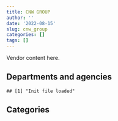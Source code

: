 ```yaml
---
title: CNW GROUP
author: ''
date: '2022-08-15'
slug: cnw_group
categories: []
tags: []
---
```


<script src="/rmarkdown-libs/htmlwidgets/htmlwidgets.js"></script>
<link href="/rmarkdown-libs/datatables-css/datatables-crosstalk.css" rel="stylesheet" />
<script src="/rmarkdown-libs/datatables-binding/datatables.js"></script>
<script src="/rmarkdown-libs/jquery/jquery-3.6.0.min.js"></script>
<link href="/rmarkdown-libs/dt-core-bootstrap/css/dataTables.bootstrap.min.css" rel="stylesheet" />
<link href="/rmarkdown-libs/dt-core-bootstrap/css/dataTables.bootstrap.extra.css" rel="stylesheet" />
<script src="/rmarkdown-libs/dt-core-bootstrap/js/jquery.dataTables.min.js"></script>
<script src="/rmarkdown-libs/dt-core-bootstrap/js/dataTables.bootstrap.min.js"></script>
<link href="/rmarkdown-libs/crosstalk/css/crosstalk.min.css" rel="stylesheet" />
<script src="/rmarkdown-libs/crosstalk/js/crosstalk.min.js"></script>
<script src="/rmarkdown-libs/htmlwidgets/htmlwidgets.js"></script>
<link href="/rmarkdown-libs/datatables-css/datatables-crosstalk.css" rel="stylesheet" />
<script src="/rmarkdown-libs/datatables-binding/datatables.js"></script>
<script src="/rmarkdown-libs/jquery/jquery-3.6.0.min.js"></script>
<link href="/rmarkdown-libs/dt-core-bootstrap/css/dataTables.bootstrap.min.css" rel="stylesheet" />
<link href="/rmarkdown-libs/dt-core-bootstrap/css/dataTables.bootstrap.extra.css" rel="stylesheet" />
<script src="/rmarkdown-libs/dt-core-bootstrap/js/jquery.dataTables.min.js"></script>
<script src="/rmarkdown-libs/dt-core-bootstrap/js/dataTables.bootstrap.min.js"></script>
<link href="/rmarkdown-libs/crosstalk/css/crosstalk.min.css" rel="stylesheet" />
<script src="/rmarkdown-libs/crosstalk/js/crosstalk.min.js"></script>

Vendor content here.

## Departments and agencies

    ## [1] "Init file loaded"

<div id="htmlwidget-1" style="width:100%;height:auto;" class="datatables html-widget"></div>
<script type="application/json" data-for="htmlwidget-1">{"x":{"style":"bootstrap","filter":"none","vertical":false,"data":[["<a href=\"/departments/aafc-aac/\">Agriculture and Agri-Food Canada | Agriculture et Agroalimentaire Canada<\/a>","<a href=\"/departments/aandc-aadnc/\">Crown-Indigenous Relations and Northern Affairs Canada | Relations Couronne-Autochtones et Affaires du Nord Canada<\/a>","<a href=\"/departments/cbsa-asfc/\">Canada Border Services Agency | Agence des services frontaliers du Canada<\/a>","<a href=\"/departments/ced-dec/\">Canada Economic Development for Quebec Regions | Développement économique Canada pour les régions du Québec<\/a>","<a href=\"/departments/cer-rec/\">Canada Energy Regulator | La Régie de l’énergie du Canada<\/a>","<a href=\"/departments/cfia-acia/\">Canadian Food Inspection Agency | Agence canadienne d'inspection des aliments<\/a>","<a href=\"/departments/cic/\">Immigration, Refugees and Citizenship Canada | Immigration, Réfugiés et Citoyenneté Canada<\/a>","<a href=\"/departments/cihr-irsc/\">Canadian Institutes of Health Research | Instituts de recherche en santé du Canada<\/a>","<a href=\"/departments/cra-arc/\">Canada Revenue Agency | Agence du revenu du Canada<\/a>","<a href=\"/departments/csa-asc/\">Canadian Space Agency | Agence spatiale canadienne<\/a>","<a href=\"/departments/csc-scc/\">Correctional Service of Canada | Service correctionnel du Canada<\/a>","<a href=\"/departments/cta-otc/\">Canadian Transportation Agency | Office des transports du Canada<\/a>","<a href=\"/departments/dfo-mpo/\">Fisheries and Oceans Canada | Pêches et Océans Canada<\/a>","<a href=\"/departments/ec/\">Environment and Climate Change Canada | Environnement et Changement climatique Canada<\/a>","<a href=\"/departments/elections/\">Elections Canada | Élections Canada<\/a>","<a href=\"/departments/esdc-edsc/\">Employment and Social Development Canada | Emploi et Développement social Canada<\/a>","<a href=\"/departments/fcac-acfc/\">Financial Consumer Agency of Canada | Agence de la consommation en matière financière du Canada<\/a>","<a href=\"/departments/hc-sc/\">Health Canada | Santé Canada<\/a>","<a href=\"/departments/ic/\">Innovation, Science and Economic Development Canada | Innovation, Sciences et Développement économique Canada<\/a>","<a href=\"/departments/infc/\">Infrastructure Canada | Infrastructure Canada<\/a>","<a href=\"/departments/isc-sac/\">Indigenous Services Canada | Services aux Autochtones Canada<\/a>","<a href=\"/departments/jus/\">Department of Justice Canada | Ministère de la Justice Canada<\/a>","<a href=\"/departments/lac-bac/\">Library and Archives Canada | Bibliothèque et Archives Canada<\/a>","<a href=\"/departments/nrc-cnrc/\">National Research Council Canada | Conseil national de recherches Canada<\/a>","<a href=\"/departments/nrcan-rncan/\">Natural Resources Canada | Ressources naturelles Canada<\/a>","<a href=\"/departments/nserc-crsng/\">Natural Sciences and Engineering Research Council of Canada | Conseil de recherches en sciences naturelles et en génie du Canada<\/a>","<a href=\"/departments/osgg-bsgg/\">Office of the Secretary to the Governor General | Bureau du secrétaire du gouverneur général<\/a>","<a href=\"/departments/pc/\">Parks Canada | Parcs Canada<\/a>","<a href=\"/departments/pch/\">Canadian Heritage | Patrimoine canadien<\/a>","<a href=\"/departments/pco-bcp/\">Privy Council Office | Bureau du Conseil privé<\/a>","<a href=\"/departments/ppsc-sppc/\">Public Prosecution Service of Canada | Service des poursuites pénales du Canada<\/a>","<a href=\"/departments/ps-sp/\">Public Safety Canada | Sécurité publique Canada<\/a>","<a href=\"/departments/pwgsc-tpsgc/\">Public Services and Procurement Canada | Services publics et Approvisionnement Canada<\/a>","<a href=\"/departments/ssc-spc/\">Shared Services Canada | Services partagés Canada<\/a>","<a href=\"/departments/sshrc-crsh/\">Social Sciences and Humanities Research Council of Canada | Conseil de recherches en sciences humaines du Canada<\/a>","<a href=\"/departments/swc-cfc/\">Status of Women Canada | Condition féminine Canada<\/a>","<a href=\"/departments/tc/\">Transport Canada | Transports Canada<\/a>","<a href=\"/departments/tsb-bst/\">Transportation Safety Board of Canada | Bureau de la sécurité des transports du Canada<\/a>","<a href=\"/departments/vac-acc/\">Veterans Affairs Canada | Anciens Combattants Canada<\/a>","<a href=\"/departments/wage/\">Department for Women and Gender Equality | Ministère des Femmes et de l’Égalité des genres<\/a>","<a href=\"/departments/wd-deo/\">Western Economic Diversification Canada | Diversification de l'économie de l'Ouest Canada<\/a>"],["$   18,080.00","$   25,448.22",null,"$   28,743.76","$   11,300.00","$   24,192.67","$   25,000.00","$   21,470.00","$   22,600.00","$   17,246.25",null,"$    1,786.82","$   24,860.00","$   22,600.00","$   16,697.30","$   26,136.54","$   13,560.00","$   26,781.00","$   42,703.83","$   29,041.00",null,"$   18,339.90",null,"$   11,453.53","$   34,942.20","$   21,470.00","$   22,600.00","$   11,497.50","$   35,941.19","$   58,217.60",null,"$   25,425.00","$   16,868.68","$    4,368.07","$   10,170.00","$   22,600.00","$   29,866.73","$   19,775.00","$   27,644.10",null,null],["$   27,685.00","$   47,865.62",null,"$   28,226.36","$   10,499.00","$   24,180.00","$   24,965.79","$   28,250.00","$   22,600.00","$   22,995.00","$   10,498.95","$    2,415.52","$   33,900.00","$      649.05","$   23,702.62","$   24,950.40",null,"$   31,174.44",null,"$   29,529.27","$   39,413.84",null,null,"$   11,146.47","$   36,551.78","$   11,367.80","$   22,600.00","$   16,096.50","$   36,318.20","$   47,703.91","$    4,584.28","$   22,600.00","$   38,966.47","$    6,931.93",null,null,"$   29,226.55","$   19,775.00","$   45,200.00",null,null],["$   22,600.00","$   52,840.54",null,"$   29,840.43","$   10,500.00","$   28,365.00","$   25,034.19","$   28,250.00","$    7,032.74","$   19,545.75","$   10,499.99","$    2,422.14","$   18,101.72","$   39,592.20","$   30,439.15","$   23,791.02","$   14,060.90","$   31,798.20","$   24,950.40","$   29,610.18","$   52,840.54","$   33,900.00","$    4,047.50","$      843.24","$   31,999.93",null,"$   22,600.00",null,"$   32,226.25","$   29,756.46","$    6,191.32","$   22,600.00","$   39,073.23",null,null,null,"$   56,377.17",null,"$   51,076.00",null,"$   12,995.00"],["$   22,600.00",null,"$   16,950.00","$   26,407.46","$   10,500.00","$   29,380.00","$   26,130.00","$   28,250.00","$   13,714.08","$   24,144.75","$   10,498.95","$    2,415.52","$   20,926.11","$   67,068.75","$   17,636.00","$   26,469.12","$   13,059.10","$   32,435.52","$   69,030.63","$   29,529.27",null,"$   16,950.00","$    6,451.25","$    9,326.76","$   32,982.87","$   11,506.79",null,null,"$   56,981.92","$   40,294.22","$    6,174.40","$   24,860.00","$2,570,246.70",null,null,null,"$   33,900.00","$   13,560.00","$   45,200.00","$   29,289.60",null]],"container":"<table class=\"table table-striped table-hover row-border order-column display\">\n  <thead>\n    <tr>\n      <th>Department<\/th>\n      <th>2017-2018<\/th>\n      <th>2018-2019<\/th>\n      <th>2019-2020<\/th>\n      <th>2020-2021<\/th>\n    <\/tr>\n  <\/thead>\n<\/table>","options":{"order":[[4,"desc"]],"pageLength":10,"autoWidth":true,"columnDefs":[],"orderClasses":false}},"evals":[],"jsHooks":[]}</script>

## Categories

<div id="htmlwidget-2" style="width:100%;height:auto;" class="datatables html-widget"></div>
<script type="application/json" data-for="htmlwidget-2">{"x":{"style":"bootstrap","filter":"none","vertical":false,"data":[["<a href=\"/categories/2_professional_services/\">2_professional_services<\/a>","<a href=\"/categories/9_human_capital/\">9_human_capital<\/a>"],["$  721,175.89","$   48,251.00"],["$  723,710.32","$   58,859.44"],["$  814,002.98","$   31,798.20"],["$3,338,349.15","$   46,520.64"]],"container":"<table class=\"table table-striped table-hover row-border order-column display\">\n  <thead>\n    <tr>\n      <th>Category<\/th>\n      <th>2017-2018<\/th>\n      <th>2018-2019<\/th>\n      <th>2019-2020<\/th>\n      <th>2020-2021<\/th>\n    <\/tr>\n  <\/thead>\n<\/table>","options":{"order":[[4,"desc"]],"pageLength":20,"autoWidth":true,"columnDefs":[],"orderClasses":false,"lengthMenu":[10,20,25,50,100]}},"evals":[],"jsHooks":[]}</script>
